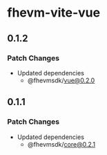 # fhevm-vite-vue

## 0.1.2

### Patch Changes

- Updated dependencies
  - @fhevmsdk/vue@0.2.0

## 0.1.1

### Patch Changes

- Updated dependencies
  - @fhevmsdk/core@0.2.1
